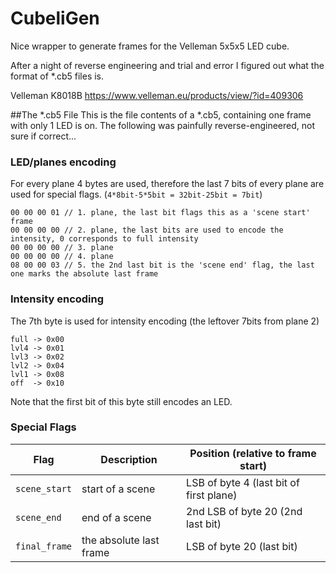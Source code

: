CubeliGen
=========

Nice wrapper to generate frames for the Velleman 5x5x5 LED cube.

After a night of reverse engineering and trial and error I figured out
what the format of *.cb5 files is.

Velleman K8018B
https://www.velleman.eu/products/view/?id=409306

##The *.cb5 File
This is the file contents of a *.cb5, containing one frame with only 1 LED is on. The following
was painfully reverse-engineered, not sure if correct...

### LED/planes encoding
For every plane 4 bytes are used, therefore the last 7 bits of every plane are used
for special flags. (`4*8bit-5*5bit = 32bit-25bit = 7bit`)

```
00 00 00 01 // 1. plane, the last bit flags this as a 'scene start' frame
00 00 00 00 // 2. plane, the last bits are used to encode the intensity, 0 corresponds to full intensity
00 00 00 00 // 3. plane
00 00 00 00 // 4. plane 
08 00 00 03 // 5. the 2nd last bit is the 'scene end' flag, the last one marks the absolute last frame
```

### Intensity encoding
The 7th byte is used for intensity encoding (the leftover 7bits from plane 2)
```
full -> 0x00
lvl4 -> 0x01
lvl3 -> 0x02
lvl2 -> 0x04
lvl1 -> 0x08
off  -> 0x10
```
Note that the first bit of this byte still encodes an LED.

### Special Flags
Flag | Description | Position (relative to frame start)
-----|-------------|----------
`scene_start` | start of a scene | LSB of byte 4 (last bit of first plane)
`scene_end`   | end of a scene | 2nd LSB of byte 20 (2nd last bit)
`final_frame` | the absolute last frame | LSB of byte 20 (last bit)





